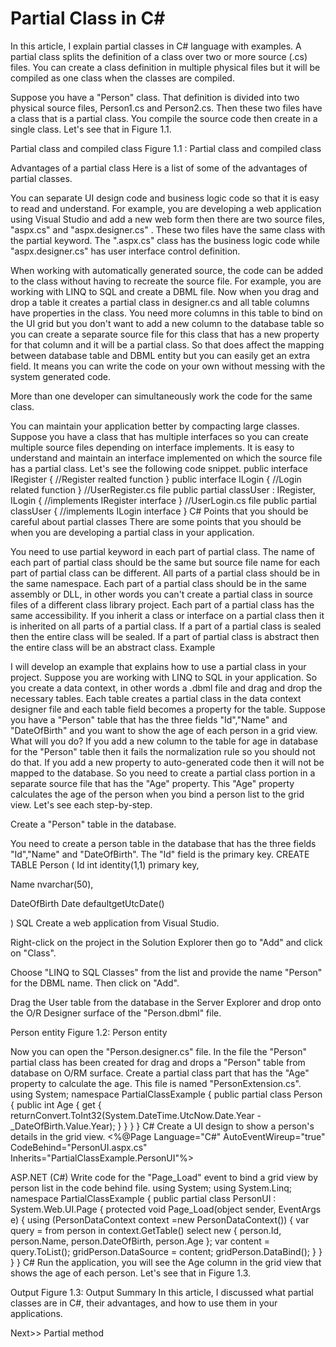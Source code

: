 # Partial Class in C# 
In this article, I explain partial classes in C# language with examples. A partial class splits the definition of a class over two or more source (.cs) files. You can create a class definition in multiple physical files but it will be compiled as one class when the classes are compiled.

Suppose you have a "Person" class. That definition is divided into two physical source files, Person1.cs and Person2.cs. Then these two files have a class that is a partial class. You compile the source code then create in a single class. Let's see that in Figure 1.1. 

Partial class and compiled class 
Figure 1.1 : Partial class and compiled class

Advantages of a partial class
Here is a list of some of the advantages of partial classes.

You can separate UI design code and business logic code so that it is easy to read and understand. For example, you are developing a web application using Visual Studio and add a new web form then there are two source files, "aspx.cs" and "aspx.designer.cs" . These two files have the same class with the partial keyword. The ".aspx.cs" class has the business logic code while "aspx.designer.cs" has user interface control definition.
 
When working with automatically generated source, the code can be added to the class without having to recreate the source file. For example, you are working with LINQ to SQL and create a DBML file. Now when you drag and drop a table it creates a partial class in designer.cs and all table columns have properties in the class. You need more columns in this table to bind on the UI grid but you don't want to add a new column to the database table so you can create a separate source file for this class that has a new property for that column and it will be a partial class. So that does affect the mapping between database table and DBML entity but you can easily get an extra field. It means you can write the code on your own without messing with the system generated code.
 
More than one developer can simultaneously work the code for the same class.
 
You can maintain your application better by compacting large classes. Suppose you have a class that has multiple interfaces so you can create multiple source files depending on interface implements. It is easy to understand and maintain an interface implemented on which the source file has a partial class. Let's see the following code snippet.
public interface IRegister
{
    //Register realted function
}
public interface ILogin
{
    //Login related function
}
//UserRegister.cs file
public partial classUser : IRegister, ILogin
{
    //implements IRegister interface
}
//UserLogin.cs file
public partial classUser
{
    //implements ILogin interface
}
C#
Points that you should be careful about partial classes
There are some points that you should be when you are developing a partial class in your application.

You need to use partial keyword in each part of partial class.
The name of each part of partial class should be the same but source file name for each part of partial class can be different.
All parts of a partial class should be in the same namespace.
Each part of a partial class should be in the same assembly or DLL, in other words you can't create a partial class in source files of a different class library project.
Each part of a partial class has the same accessibility.
If you inherit a class or interface on a partial class then it is inherited on all parts of a partial class.
If a part of a partial class is sealed then the entire class will be sealed.
If a part of partial class is abstract then the entire class will be an abstract class.
Example

I will develop an example that explains how to use a partial class in your project. Suppose you are working with LINQ to SQL in your application. So you create a data context, in other words a .dbml file and drag and drop the necessary tables. Each table creates a partial class in the data context designer file and each table field becomes a property for the table. Suppose you have a "Person" table that has the three fields "Id","Name" and "DateOfBirth" and you want to show the age of each person in a grid view. What will you do? If you add a new column to the table for age in database for the "Person" table then it fails the normalization rule so you should not do that. If you add a new property to auto-generated code then it will not be mapped to the database. So you need to create a partial class portion in a separate source file that has the "Age" property. This "Age" property calculates the age of the person when you bind a person list to the grid view. Let's see each step-by-step.

Create a "Person" table in the database.

You need to create a person table in the database that has the three fields "Id","Name" and "DateOfBirth". The "Id" field is the primary key.
CREATE TABLE Person
(
Id int identity(1,1) primary key,

Name nvarchar(50),

DateOfBirth Date defaultgetUtcDate()

)
SQL
Create a web application from Visual Studio.
 
Right-click on the project in the Solution Explorer then go to "Add" and click on "Class".
 
Choose "LINQ to SQL Classes" from the list and provide the name "Person" for the DBML name. Then click on "Add".
 
Drag the User table from the database in the Server Explorer and drop onto the O/R Designer surface of the "Person.dbml" file.

Person entity
Figure 1.2: Person entity

Now you can open the "Person.designer.cs" file. In the file the "Person" partial class has been created for drag and drops a "Person" table from database on O/RM surface.
Create a partial class part that has the "Age" property to calculate the age. This file is named "PersonExtension.cs".
using System;
namespace PartialClassExample
{
   public partial class Person
    {
       public int Age
        {
           get { returnConvert.ToInt32(System.DateTime.UtcNow.Date.Year - _DateOfBirth.Value.Year); }
        }
    }
}
C#
Create a UI design to show a person's details in the grid view.
<%@Page Language="C#" AutoEventWireup="true" CodeBehind="PersonUI.aspx.cs" Inherits="PartialClassExample.PersonUI"%>
<!DOCTYPE html>
<html xmlns="http://www.w3.org/1999/xhtml">
<head id="Head1" runat="server">
   <title></title>
</head>
<body>
   <form id="form1" runat="server">
   <div>
       <asp:GridView ID="gridPerson" runat="server">
       </asp:GridView>
   </div>
   </form>
</body>
</html>
ASP.NET (C#)
Write code for the "Page_Load" event to bind a grid view by person list in the code behind file.
using System;
using System.Linq;
namespace PartialClassExample
{
   public partial class PersonUI : System.Web.UI.Page
    {
       protected void Page_Load(object sender, EventArgs e)
        {
           using (PersonDataContext context =new PersonDataContext())
            {
               var query = from person in context.GetTable<Person>()
                            select new
                            {
                                person.Id,
                                person.Name,
                                person.DateOfBirth,
                                person.Age
                            };
               var content = query.ToList();
                gridPerson.DataSource = content;
                gridPerson.DataBind();
            }
        }
    }
}
C#
Run the application, you will see the Age column in the grid view that shows the age of each person. Let's see that in Figure 1.3.

Output
Figure 1.3: Output
Summary
In this article, I discussed what partial classes are in C#, their advantages, and how to use them in your applications. 

Next>> Partial method 